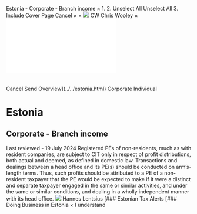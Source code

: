 Estonia - Corporate - Branch income
×
1.
2.
Unselect All
Unselect All
3.
Include Cover Page
Cancel
×
×
![](../../-/media/world-wide-tax-summaries/attachments/global---chris-wooley.ashx%3Frev=ac5e5f3223b34096b1afc2a6009c7320&revision=ac5e5f32-23b3-4096-b1af-c2a6009c7320&hash=859B7ADC84DC2CBEC9760E9E6EE7DE6D0A8BFCDF)
CW
Chris Wooley
×
![](branch-income.html)
######
Cancel
Send
Overview](../../estonia.html)
Corporate
Individual
# Estonia
## Corporate - Branch income
Last reviewed - 19 July 2024
Registered PEs of non-residents, much as with resident companies, are subject to CIT only in respect of profit distributions, both actual and deemed, as defined in domestic law.
Transactions and dealings between a head office and its PE(s) should be conducted on arm’s-length terms. Thus, such profits should be attributed to a PE of a non-resident taxpayer that the PE would be expected to make if it were a distinct and separate taxpayer engaged in the same or similar activities, and under the same or similar conditions, and dealing in a wholly independent manner with its head office.
![](../../-/media/world-wide-tax-summaries/attachments/estonia---hannes_lentsius.ashx%3Frev=31f88e16b03b44cbbfa48d1a5b28f7b6&revision=31f88e16-b03b-44cb-bfa4-8d1a5b28f7b6&hash=1B232B35B005C29B4211D624E8D01BC29E7ADF61)
Hannes Lentsius
[### Estonian Tax Alerts
[### Doing Business in Estonia
×
I understand